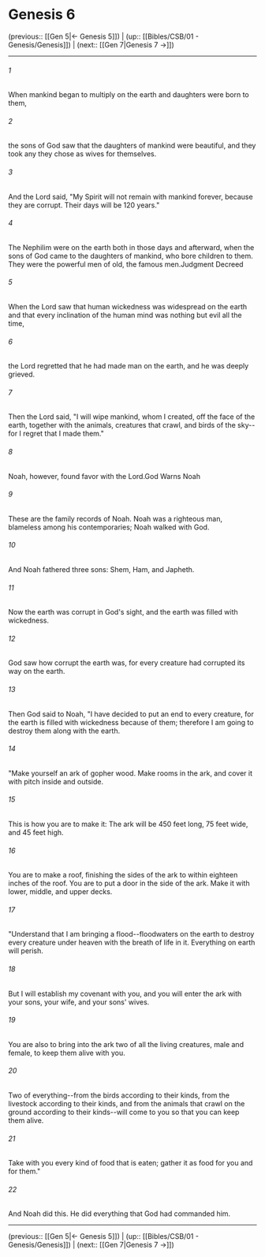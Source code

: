 # Genesis 6

(previous:: [[Gen 5|← Genesis 5]]) | (up:: [[Bibles/CSB/01 - Genesis/Genesis]]) | (next:: [[Gen 7|Genesis 7 →]])

***


###### 1 
When mankind began to multiply on the earth and daughters were born to them, 

###### 2 
the sons of God saw that the daughters of mankind were beautiful, and they took any they chose as wives for themselves. 

###### 3 
And the Lord said, "My Spirit will not remain with mankind forever, because they are corrupt. Their days will be 120 years." 

###### 4 
The Nephilim were on the earth both in those days and afterward, when the sons of God came to the daughters of mankind, who bore children to them. They were the powerful men of old, the famous men.Judgment Decreed 

###### 5 
When the Lord saw that human wickedness was widespread on the earth and that every inclination of the human mind was nothing but evil all the time, 

###### 6 
the Lord regretted that he had made man on the earth, and he was deeply grieved. 

###### 7 
Then the Lord said, "I will wipe mankind, whom I created, off the face of the earth, together with the animals, creatures that crawl, and birds of the sky--for I regret that I made them." 

###### 8 
Noah, however, found favor with the Lord.God Warns Noah 

###### 9 
These are the family records of Noah. Noah was a righteous man, blameless among his contemporaries; Noah walked with God. 

###### 10 
And Noah fathered three sons: Shem, Ham, and Japheth. 

###### 11 
Now the earth was corrupt in God's sight, and the earth was filled with wickedness. 

###### 12 
God saw how corrupt the earth was, for every creature had corrupted its way on the earth. 

###### 13 
Then God said to Noah, "I have decided to put an end to every creature, for the earth is filled with wickedness because of them; therefore I am going to destroy them along with the earth. 

###### 14 
"Make yourself an ark of gopher wood. Make rooms in the ark, and cover it with pitch inside and outside. 

###### 15 
This is how you are to make it: The ark will be 450 feet long, 75 feet wide, and 45 feet high. 

###### 16 
You are to make a roof, finishing the sides of the ark to within eighteen inches of the roof. You are to put a door in the side of the ark. Make it with lower, middle, and upper decks. 

###### 17 
"Understand that I am bringing a flood--floodwaters on the earth to destroy every creature under heaven with the breath of life in it. Everything on earth will perish. 

###### 18 
But I will establish my covenant with you, and you will enter the ark with your sons, your wife, and your sons' wives. 

###### 19 
You are also to bring into the ark two of all the living creatures, male and female, to keep them alive with you. 

###### 20 
Two of everything--from the birds according to their kinds, from the livestock according to their kinds, and from the animals that crawl on the ground according to their kinds--will come to you so that you can keep them alive. 

###### 21 
Take with you every kind of food that is eaten; gather it as food for you and for them." 

###### 22 
And Noah did this. He did everything that God had commanded him.

***

(previous:: [[Gen 5|← Genesis 5]]) | (up:: [[Bibles/CSB/01 - Genesis/Genesis]]) | (next:: [[Gen 7|Genesis 7 →]])
